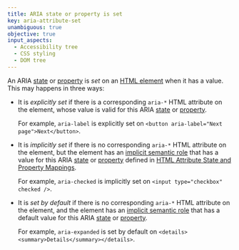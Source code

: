 ```yaml
---
title: ARIA state or property is set
key: aria-attribute-set
unambiguous: true
objective: true
input_aspects:
  - Accessibility tree
  - CSS styling
  - DOM tree
---
```


An ARIA [state][aria state] or [property][aria property] is <dfn>set</dfn> on an [HTML element][namespaced element] when it has a value. This may happens in three ways:

- It is <dfn id="aria-attribute-set:explicit">explicitly set</dfn> if there is a corresponding `aria-*` HTML attribute on the element, whose value is valid for this ARIA [state][aria state] or [property][aria property].

  For example, `aria-label` is explicitly set on `<button aria-label="Next page">Next</button>`.

- It is <dfn id="aria-attribute-set:implicit">implicitly set</dfn> if there is no corresponding `aria-*` HTML attribute on the element, but the element has an [implicit semantic role][implicit role] that has a value for this ARIA [state][aria state] or [property][aria property] defined in [HTML Attribute State and Property Mappings][aria attribute mapping].

  For example, `aria-checked` is implicitly set on `<input type="checkbox" checked />`.

- It is <dfn id="aria-attribute-set:default">set by default</dfn> if there is no corresponding `aria-*` HTML attribute on the element, and the element has an [implicit semantic role][implicit role] that has a default value for this ARIA [state][aria state] or [property][aria property].

  For example, `aria-expanded` is set by default on `<details><summary>Details</summary></details>`.

[aria attribute mapping]: https://www.w3.org/TR/html-aam-1.0/#html-attribute-state-and-property-mappings 'HTML Attribute State and Property Mappings'
[aria property]: https://www.w3.org/TR/wai-aria-1.2/#dfn-property 'Definition of ARIA Property'
[aria state]: https://www.w3.org/TR/wai-aria-1.2/#dfn-state 'Definition of ARIA State'
[implicit role]: #implicit-role 'Definition of Implicit Semantic Role'
[namespaced element]: #namespaced-element 'Definition of Namespaced Element'
